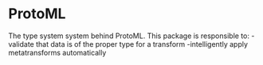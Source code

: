 ProtoML
=======

The type system system behind ProtoML. This package is responsible to:
-validate that data is of the proper type for a transform
-intelligently apply metatransforms automatically
